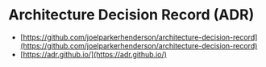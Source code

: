# Architecture Decision Record (ADR)

* [https://github.com/joelparkerhenderson/architecture-decision-record](https://github.com/joelparkerhenderson/architecture-decision-record)
* [https://adr.github.io/](https://adr.github.io/)
